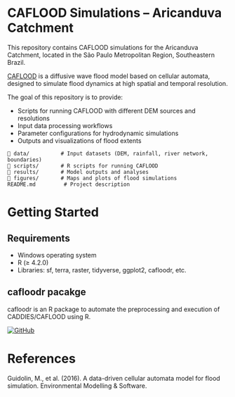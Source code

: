 # CAFLOOD Simulations – Aricanduva Catchment

This repository contains CAFLOOD simulations for the Aricanduva Catchment, located in the São Paulo Metropolitan Region, Southeastern Brazil.

[CAFLOOD](https://cafloodpro.com/) is a diffusive wave flood model based on cellular automata, designed to simulate flood dynamics at high spatial and temporal resolution.

The goal of this repository is to provide:

- Scripts for running CAFLOOD with different DEM sources and resolutions
- Input data processing workflows
- Parameter configurations for hydrodynamic simulations
- Outputs and visualizations of flood extents

```
📂 data/          # Input datasets (DEM, rainfall, river network, boundaries)
📂 scripts/       # R scripts for running CAFLOOD 
📂 results/       # Model outputs and analyses
📂 figures/       # Maps and plots of flood simulations
README.md         # Project description
```

# Getting Started
## Requirements

- Windows operating system
- R (≥ 4.2.0)
- Libraries: sf, terra, raster, tidyverse, ggplot2, cafloodr, etc.

## cafloodr pacakge

cafloodr is an R package to automate the preprocessing and execution of CADDIES/CAFLOOD using R. 



[![GitHub](https://img.shields.io/badge/GitHub-cafloodr-blue?logo=github)]([https://github.com/yourusername/yourrepository]([https://github.com/marcosrbenso/cam-413/blob/main/CAM_413_Aula_1_Introdu%C3%A7%C3%A3o_ao_R_no_Google_Colab.ipynb](https://github.com/marcosrbenso/cafloodr)))

# References

Guidolin, M., et al. (2016). A data-driven cellular automata model for flood simulation. Environmental Modelling & Software.
